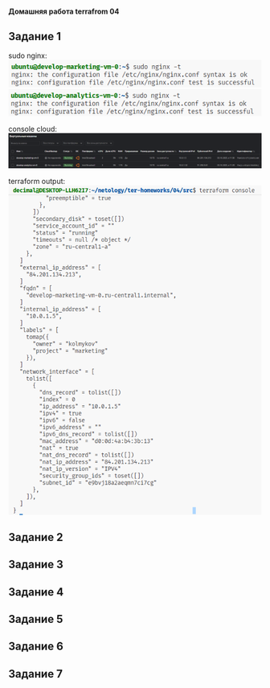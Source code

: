 #### Домашняя работа terrafrom 04

## Задание 1

sudo nginx:  
![alt text](image-2.png)  
![alt text](image-3.png)

console cloud:  
![alt text](image-1.png)

terraform output:  
![alt text](image.png)

## Задание 2

## Задание 3

## Задание 4

## Задание 5

## Задание 6

## Задание 7
